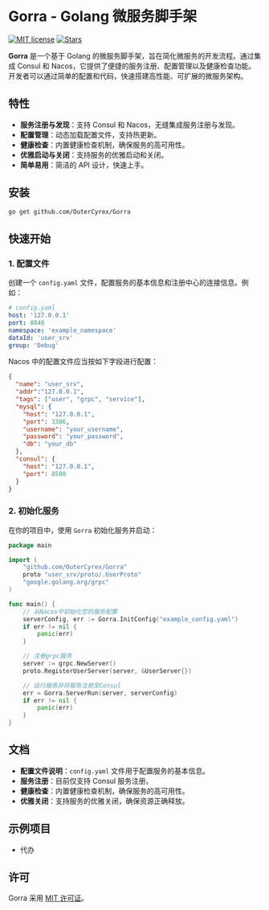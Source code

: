 # Gorra - Golang 微服务脚手架

[![MIT license](https://img.shields.io/badge/license-MIT-brightgreen.svg)](https://opensource.org/licenses/MIT)
[![Stars](https://img.shields.io/badge/github-stars-blue)](https://github.com/OuterCyrex/Gorra/stargazers)

**Gorra** 是一个基于 Golang 的微服务脚手架，旨在简化微服务的开发流程。通过集成 Consul 和 Nacos，它提供了便捷的服务注册、配置管理以及健康检查功能。开发者可以通过简单的配置和代码，快速搭建高性能、可扩展的微服务架构。

## 特性

- **服务注册与发现**：支持 Consul 和 Nacos，无缝集成服务注册与发现。
- **配置管理**：动态加载配置文件，支持热更新。
- **健康检查**：内置健康检查机制，确保服务的高可用性。
- **优雅启动与关闭**：支持服务的优雅启动和关闭。
- **简单易用**：简洁的 API 设计，快速上手。

## 安装

```bash
go get github.com/OuterCyrex/Gorra
```

## 快速开始

### 1. 配置文件

创建一个 `config.yaml` 文件，配置服务的基本信息和注册中心的连接信息。例如：

```yaml
# config.yaml
host: '127.0.0.1'
port: 8848
namespace: 'example_namespace'
dataId: 'user_srv'
group: 'Debug'
```

Nacos 中的配置文件应当按如下字段进行配置：

```json
{
  "name": "user_srv",
  "addr":"127.0.0.1",
  "tags": ["user", "grpc", "service"],
  "mysql": {
    "host": "127.0.0.1",
    "port": 3306,
    "username": "your_username",
    "password": "your_password",
    "db": "your_db"
  },
  "consul": {
    "host": "127.0.0.1",
    "port": 8500
  }
}
```

### 2. 初始化服务

在你的项目中，使用 `Gorra` 初始化服务并启动：

```go
package main

import (
	"github.com/OuterCyrex/Gorra"
	proto "user_srv/proto/.UserProto"
	"google.golang.org/grpc"
)

func main() {
    // 从Nacos中初始化您的服务配置
	serverConfig, err := Gorra.InitConfig("example_config.yaml")
	if err != nil {
		panic(err)
	}

    // 注册grpc服务
	server := grpc.NewServer()
	proto.RegisterUserServer(server, &UserServer{})

    // 运行服务并将服务注册至Consul
	err = Gorra.ServerRun(server, serverConfig)
	if err != nil {
		panic(err)
	}
}
```

## 文档

- **配置文件说明**：`config.yaml` 文件用于配置服务的基本信息。
- **服务注册**：目前仅支持 Consul 服务注册。
- **健康检查**：内置健康检查机制，确保服务的高可用性。
- **优雅关闭**：支持服务的优雅关闭，确保资源正确释放。

## 示例项目

- 代办

## 许可

Gorra 采用 [MIT 许可证](https://opensource.org/licenses/MIT)。